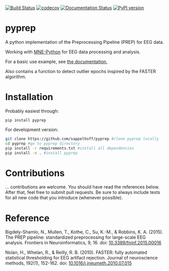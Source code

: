 [![Build Status](https://travis-ci.org/sappelhoff/pyprep.svg?branch=master)](https://travis-ci.org/sappelhoff/pyprep) [![codecov](https://codecov.io/gh/sappelhoff/pyprep/branch/master/graph/badge.svg)](https://codecov.io/gh/sappelhoff/pyprep) [![Documentation Status](https://readthedocs.org/projects/pyprep/badge/?version=latest)](http://pyprep.readthedocs.io/en/latest/?badge=latest) [![PyPI version](https://badge.fury.io/py/pyprep.svg)](https://badge.fury.io/py/pyprep)


# pyprep

A python implementation of the Preprocessing Pipeline (PREP) for EEG data.

Working with [MNE-Python](https://www.martinos.org/mne/stable/index.html) for EEG data processing and analysis.

For a basic use example, see [the documentation.](http://pyprep.readthedocs.io/en/latest/examples.html)

Also contains a function to detect outlier epochs inspired by the FASTER algorithm.

# Installation

Probably easiest through:

`pip install pyprep`

For development version:


```bash
git clone https://github.com/sappelhoff/pyprep #clone pyprep locally
cd pyprep #go to pyprep directory
pip install -r requirements.txt #install all dependencies
pip install -e . #install pyprep
```

# Contributions

... contributions are welcome. You should have read the references below. After
that, feel free to submit pull requests. Be sure to always include tests for
all new code that you introduce (whenever possible).

# Reference
Bigdely-Shamlo, N., Mullen, T., Kothe, C., Su, K.-M., & Robbins, K. A. (2015). The PREP pipeline: standardized preprocessing for large-scale EEG analysis. Frontiers in Neuroinformatics, 9, 16. doi: [10.3389/fninf.2015.00016](https://doi.org/10.3389/fninf.2015.00016)

Nolan, H., Whelan, R., & Reilly, R. B. (2010). FASTER: fully automated statistical thresholding for EEG artifact rejection. Journal of neuroscience methods, 192(1), 152-162. doi: [10.1016/j.jneumeth.2010.07.015](https://doi.org/10.1016/j.jneumeth.2010.07.015)
